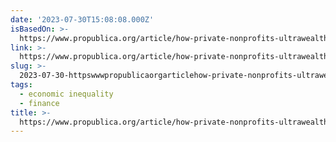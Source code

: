 ```yaml
---
date: '2023-07-30T15:08:08.000Z'
isBasedOn: >-
  https://www.propublica.org/article/how-private-nonprofits-ultrawealthy-tax-deductions-museums-foundation-art
link: >-
  https://www.propublica.org/article/how-private-nonprofits-ultrawealthy-tax-deductions-museums-foundation-art
slug: >-
  2023-07-30-httpswwwpropublicaorgarticlehow-private-nonprofits-ultrawealthy-tax-deductions-museums-foundation-art
tags:
  - economic inequality
  - finance
title: >-
  https://www.propublica.org/article/how-private-nonprofits-ultrawealthy-tax-deductions-museums-foundation-art
---
```


